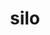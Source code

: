 ---
title: "silo"
layout: cache
categories: [package, develop]
meta: {"versions": ["4.11", "4.11.1"], "compilers": ["gcc@=11.1.0", "gcc@=11.3.0", "gcc@=11.4.0"], "oss": ["ubuntu20.04", "ubuntu22.04"], "platforms": ["linux"], "targets": ["x86_64_v3"], "stacks": ["data-vis-sdk", "e4s", "root", "tutorial"], "num_specs": 58, "num_specs_by_stack": {"data-vis-sdk": 22, "root": 58, "e4s": 18, "tutorial": 18}}
spec_details: [{"hash": "nphzoqmeqmre2kixcbftvclolnza5vjy", "compiler": "gcc@=11.1.0", "versions": ["4.11.1"], "os": "ubuntu20.04", "platform": "linux", "target": "x86_64_v3", "variants": ["build_system=autotools", "+fortran", "+fpzip", "+hdf5", "+hzip", "+mpi", "+pic", "+shared", "~silex"], "stacks": ["data-vis-sdk", "root"], "size": "-", "tarball": "https://binaries.spack.io/develop/build_cache/linux-ubuntu20.04-x86_64_v3/gcc-11.1.0/silo-4.11.1/linux-ubuntu20.04-x86_64_v3-gcc-11.1.0-silo-4.11.1-nphzoqmeqmre2kixcbftvclolnza5vjy.spack"}, {"hash": "zufcrp5m2zjuronvm3unp45sygdmmbom", "compiler": "gcc@=11.1.0", "versions": ["4.11.1"], "os": "ubuntu20.04", "platform": "linux", "target": "x86_64_v3", "variants": ["build_system=autotools", "+fortran", "+fpzip", "+hdf5", "+hzip", "+mpi", "+pic", "+shared", "~silex"], "stacks": ["data-vis-sdk", "root"], "size": "-", "tarball": "https://binaries.spack.io/develop/build_cache/linux-ubuntu20.04-x86_64_v3/gcc-11.1.0/silo-4.11.1/linux-ubuntu20.04-x86_64_v3-gcc-11.1.0-silo-4.11.1-zufcrp5m2zjuronvm3unp45sygdmmbom.spack"}, {"hash": "gfywzhernobta5ssfkqv7a3qspsnrea7", "compiler": "gcc@=11.1.0", "versions": ["4.11"], "os": "ubuntu20.04", "platform": "linux", "target": "x86_64_v3", "variants": ["build_system=autotools", "+fortran", "+fpzip", "+hdf5", "+hzip", "+mpi", "patches=251244d,451c4c5,a081263,eb2a3a0,fa050e0", "+pic", "+shared", "~silex"], "stacks": ["data-vis-sdk", "root"], "size": "-", "tarball": "https://binaries.spack.io/develop/build_cache/linux-ubuntu20.04-x86_64_v3/gcc-11.1.0/silo-4.11/linux-ubuntu20.04-x86_64_v3-gcc-11.1.0-silo-4.11-gfywzhernobta5ssfkqv7a3qspsnrea7.spack"}, {"hash": "xy5tzaiahrjkre3kbsbuigkkbrknbgfc", "compiler": "gcc@=11.1.0", "versions": ["4.11"], "os": "ubuntu20.04", "platform": "linux", "target": "x86_64_v3", "variants": ["build_system=autotools", "+fortran", "+fpzip", "+hdf5", "+hzip", "+mpi", "patches=251244d,451c4c5,a081263,eb2a3a0,fa050e0", "+pic", "+shared", "~silex"], "stacks": ["data-vis-sdk", "root"], "size": "-", "tarball": "https://binaries.spack.io/develop/build_cache/linux-ubuntu20.04-x86_64_v3/gcc-11.1.0/silo-4.11/linux-ubuntu20.04-x86_64_v3-gcc-11.1.0-silo-4.11-xy5tzaiahrjkre3kbsbuigkkbrknbgfc.spack"}, {"hash": "adfs7ppvcpbqt363nweaekkszb7oidf6", "compiler": "gcc@=11.1.0", "versions": ["4.11"], "os": "ubuntu20.04", "platform": "linux", "target": "x86_64_v3", "variants": ["build_system=autotools", "+fortran", "+fpzip", "+hdf5", "+hzip", "+mpi", "patches=251244d,451c4c5,a081263,eb2a3a0,fa050e0", "+pic", "+shared", "~silex"], "stacks": ["data-vis-sdk", "root"], "size": "-", "tarball": "https://binaries.spack.io/develop/build_cache/linux-ubuntu20.04-x86_64_v3/gcc-11.1.0/silo-4.11/linux-ubuntu20.04-x86_64_v3-gcc-11.1.0-silo-4.11-adfs7ppvcpbqt363nweaekkszb7oidf6.spack"}, {"hash": "kyjcb7wtrbi6sc22wusxbwj5cfhzh72n", "compiler": "gcc@=11.1.0", "versions": ["4.11.1"], "os": "ubuntu20.04", "platform": "linux", "target": "x86_64_v3", "variants": ["build_system=autotools", "+fortran", "+fpzip", "+hdf5", "+hzip", "+mpi", "+pic", "+shared", "~silex"], "stacks": ["data-vis-sdk", "root"], "size": "-", "tarball": "https://binaries.spack.io/develop/build_cache/linux-ubuntu20.04-x86_64_v3/gcc-11.1.0/silo-4.11.1/linux-ubuntu20.04-x86_64_v3-gcc-11.1.0-silo-4.11.1-kyjcb7wtrbi6sc22wusxbwj5cfhzh72n.spack"}, {"hash": "y7erqittyjdvoxe4xga3vnailziuyrik", "compiler": "gcc@=11.1.0", "versions": ["4.11"], "os": "ubuntu20.04", "platform": "linux", "target": "x86_64_v3", "variants": ["build_system=autotools", "+fortran", "+fpzip", "+hdf5", "+hzip", "+mpi", "patches=251244d,451c4c5,a081263,eb2a3a0,fa050e0", "+pic", "+shared", "~silex"], "stacks": ["data-vis-sdk", "root"], "size": "-", "tarball": "https://binaries.spack.io/develop/build_cache/linux-ubuntu20.04-x86_64_v3/gcc-11.1.0/silo-4.11/linux-ubuntu20.04-x86_64_v3-gcc-11.1.0-silo-4.11-y7erqittyjdvoxe4xga3vnailziuyrik.spack"}, {"hash": "crw6haldrlvaqvmvq5de4puqtgrvlvdj", "compiler": "gcc@=11.1.0", "versions": ["4.11.1"], "os": "ubuntu20.04", "platform": "linux", "target": "x86_64_v3", "variants": ["build_system=autotools", "+fortran", "+fpzip", "+hdf5", "+hzip", "+mpi", "+pic", "+shared", "~silex"], "stacks": ["data-vis-sdk", "root"], "size": "-", "tarball": "https://binaries.spack.io/develop/build_cache/linux-ubuntu20.04-x86_64_v3/gcc-11.1.0/silo-4.11.1/linux-ubuntu20.04-x86_64_v3-gcc-11.1.0-silo-4.11.1-crw6haldrlvaqvmvq5de4puqtgrvlvdj.spack"}, {"hash": "yaopvbx6jvttbkhzyineb4mszdsrslam", "compiler": "gcc@=11.1.0", "versions": ["4.11.1"], "os": "ubuntu20.04", "platform": "linux", "target": "x86_64_v3", "variants": ["build_system=autotools", "+fortran", "+fpzip", "+hdf5", "+hzip", "+mpi", "+pic", "+shared", "~silex"], "stacks": ["data-vis-sdk", "root"], "size": "-", "tarball": "https://binaries.spack.io/develop/build_cache/linux-ubuntu20.04-x86_64_v3/gcc-11.1.0/silo-4.11.1/linux-ubuntu20.04-x86_64_v3-gcc-11.1.0-silo-4.11.1-yaopvbx6jvttbkhzyineb4mszdsrslam.spack"}, {"hash": "zgovwjxwlyk7f7yanoznh63nrzzfwqtm", "compiler": "gcc@=11.1.0", "versions": ["4.11"], "os": "ubuntu20.04", "platform": "linux", "target": "x86_64_v3", "variants": ["build_system=autotools", "+fortran", "+fpzip", "+hdf5", "+hzip", "+mpi", "patches=251244d,451c4c5,a081263,eb2a3a0,fa050e0", "+pic", "+shared", "~silex"], "stacks": ["data-vis-sdk", "root"], "size": "-", "tarball": "https://binaries.spack.io/develop/build_cache/linux-ubuntu20.04-x86_64_v3/gcc-11.1.0/silo-4.11/linux-ubuntu20.04-x86_64_v3-gcc-11.1.0-silo-4.11-zgovwjxwlyk7f7yanoznh63nrzzfwqtm.spack"}, {"hash": "bs4m6qw4fzt3bnmgwfbjm6jv5z5a3p4x", "compiler": "gcc@=11.1.0", "versions": ["4.11.1"], "os": "ubuntu20.04", "platform": "linux", "target": "x86_64_v3", "variants": ["build_system=autotools", "+fortran", "+fpzip", "+hdf5", "+hzip", "+mpi", "+pic", "+shared", "~silex"], "stacks": ["data-vis-sdk", "root"], "size": "-", "tarball": "https://binaries.spack.io/develop/build_cache/linux-ubuntu20.04-x86_64_v3/gcc-11.1.0/silo-4.11.1/linux-ubuntu20.04-x86_64_v3-gcc-11.1.0-silo-4.11.1-bs4m6qw4fzt3bnmgwfbjm6jv5z5a3p4x.spack"}, {"hash": "svd2l5htove4ytwj2gme3tq4skps3eu4", "compiler": "gcc@=11.1.0", "versions": ["4.11.1"], "os": "ubuntu20.04", "platform": "linux", "target": "x86_64_v3", "variants": ["build_system=autotools", "+fortran", "+fpzip", "+hdf5", "+hzip", "+mpi", "+pic", "+shared", "~silex"], "stacks": ["data-vis-sdk", "root"], "size": "-", "tarball": "https://binaries.spack.io/develop/build_cache/linux-ubuntu20.04-x86_64_v3/gcc-11.1.0/silo-4.11.1/linux-ubuntu20.04-x86_64_v3-gcc-11.1.0-silo-4.11.1-svd2l5htove4ytwj2gme3tq4skps3eu4.spack"}, {"hash": "l563eiiuw75ufkgqmmim6x6nbizykvnj", "compiler": "gcc@=11.1.0", "versions": ["4.11.1"], "os": "ubuntu20.04", "platform": "linux", "target": "x86_64_v3", "variants": ["build_system=autotools", "+fortran", "+fpzip", "+hdf5", "+hzip", "+mpi", "+pic", "+shared", "~silex"], "stacks": ["data-vis-sdk", "root"], "size": "-", "tarball": "https://binaries.spack.io/develop/build_cache/linux-ubuntu20.04-x86_64_v3/gcc-11.1.0/silo-4.11.1/linux-ubuntu20.04-x86_64_v3-gcc-11.1.0-silo-4.11.1-l563eiiuw75ufkgqmmim6x6nbizykvnj.spack"}, {"hash": "6uec6bw3twfwfxgc6jy4ibbnyqb5ienb", "compiler": "gcc@=11.1.0", "versions": ["4.11"], "os": "ubuntu20.04", "platform": "linux", "target": "x86_64_v3", "variants": ["build_system=autotools", "+fortran", "+fpzip", "+hdf5", "+hzip", "+mpi", "patches=251244d,451c4c5,a081263,eb2a3a0,fa050e0", "+pic", "+shared", "~silex"], "stacks": ["data-vis-sdk", "root"], "size": "-", "tarball": "https://binaries.spack.io/develop/build_cache/linux-ubuntu20.04-x86_64_v3/gcc-11.1.0/silo-4.11/linux-ubuntu20.04-x86_64_v3-gcc-11.1.0-silo-4.11-6uec6bw3twfwfxgc6jy4ibbnyqb5ienb.spack"}, {"hash": "6dhacuanqep5o7omwwztr66ymqyi6yeb", "compiler": "gcc@=11.1.0", "versions": ["4.11.1"], "os": "ubuntu20.04", "platform": "linux", "target": "x86_64_v3", "variants": ["build_system=autotools", "+fortran", "+fpzip", "+hdf5", "+hzip", "+mpi", "+pic", "+shared", "~silex"], "stacks": ["data-vis-sdk", "root"], "size": "-", "tarball": "https://binaries.spack.io/develop/build_cache/linux-ubuntu20.04-x86_64_v3/gcc-11.1.0/silo-4.11.1/linux-ubuntu20.04-x86_64_v3-gcc-11.1.0-silo-4.11.1-6dhacuanqep5o7omwwztr66ymqyi6yeb.spack"}, {"hash": "imuceo2dpk4ihfii6srvfgtshxhvcaeh", "compiler": "gcc@=11.1.0", "versions": ["4.11"], "os": "ubuntu20.04", "platform": "linux", "target": "x86_64_v3", "variants": ["build_system=autotools", "+fortran", "+fpzip", "+hdf5", "+hzip", "+mpi", "patches=251244d,451c4c5,a081263,eb2a3a0,fa050e0", "+pic", "+shared", "~silex"], "stacks": ["data-vis-sdk", "root"], "size": "-", "tarball": "https://binaries.spack.io/develop/build_cache/linux-ubuntu20.04-x86_64_v3/gcc-11.1.0/silo-4.11/linux-ubuntu20.04-x86_64_v3-gcc-11.1.0-silo-4.11-imuceo2dpk4ihfii6srvfgtshxhvcaeh.spack"}, {"hash": "suykuceuzmhene6drhnouidtyyks3e7y", "compiler": "gcc@=11.1.0", "versions": ["4.11"], "os": "ubuntu20.04", "platform": "linux", "target": "x86_64_v3", "variants": ["build_system=autotools", "+fortran", "+fpzip", "+hdf5", "+hzip", "+mpi", "patches=251244d,451c4c5,a081263,eb2a3a0,fa050e0", "+pic", "+shared", "~silex"], "stacks": ["data-vis-sdk", "root"], "size": "-", "tarball": "https://binaries.spack.io/develop/build_cache/linux-ubuntu20.04-x86_64_v3/gcc-11.1.0/silo-4.11/linux-ubuntu20.04-x86_64_v3-gcc-11.1.0-silo-4.11-suykuceuzmhene6drhnouidtyyks3e7y.spack"}, {"hash": "hoh4ywejnfcvccdjjjir423pezy2nhwh", "compiler": "gcc@=11.1.0", "versions": ["4.11.1"], "os": "ubuntu20.04", "platform": "linux", "target": "x86_64_v3", "variants": ["build_system=autotools", "+fortran", "+fpzip", "+hdf5", "+hzip", "+mpi", "+pic", "+shared", "~silex"], "stacks": ["data-vis-sdk", "root"], "size": "-", "tarball": "https://binaries.spack.io/develop/build_cache/linux-ubuntu20.04-x86_64_v3/gcc-11.1.0/silo-4.11.1/linux-ubuntu20.04-x86_64_v3-gcc-11.1.0-silo-4.11.1-hoh4ywejnfcvccdjjjir423pezy2nhwh.spack"}, {"hash": "n77dkii5frdtsn6f4kumsu6ebaunw6y7", "compiler": "gcc@=11.1.0", "versions": ["4.11"], "os": "ubuntu20.04", "platform": "linux", "target": "x86_64_v3", "variants": ["build_system=autotools", "+fortran", "+fpzip", "+hdf5", "+hzip", "+mpi", "patches=251244d,451c4c5,a081263,eb2a3a0,fa050e0", "+pic", "+shared", "~silex"], "stacks": ["data-vis-sdk", "root"], "size": "-", "tarball": "https://binaries.spack.io/develop/build_cache/linux-ubuntu20.04-x86_64_v3/gcc-11.1.0/silo-4.11/linux-ubuntu20.04-x86_64_v3-gcc-11.1.0-silo-4.11-n77dkii5frdtsn6f4kumsu6ebaunw6y7.spack"}, {"hash": "7jdrlftchfxbc5r7lrxn45tjoizbglrs", "compiler": "gcc@=11.1.0", "versions": ["4.11.1"], "os": "ubuntu20.04", "platform": "linux", "target": "x86_64_v3", "variants": ["build_system=autotools", "+fortran", "+fpzip", "+hdf5", "+hzip", "+mpi", "+pic", "+shared", "~silex"], "stacks": ["data-vis-sdk", "root"], "size": "-", "tarball": "https://binaries.spack.io/develop/build_cache/linux-ubuntu20.04-x86_64_v3/gcc-11.1.0/silo-4.11.1/linux-ubuntu20.04-x86_64_v3-gcc-11.1.0-silo-4.11.1-7jdrlftchfxbc5r7lrxn45tjoizbglrs.spack"}, {"hash": "p3z6s5o7pkoew2lq32zfge34pntukcqx", "compiler": "gcc@=11.1.0", "versions": ["4.11.1"], "os": "ubuntu20.04", "platform": "linux", "target": "x86_64_v3", "variants": ["build_system=autotools", "+fortran", "+fpzip", "+hdf5", "+hzip", "+mpi", "+pic", "+shared", "~silex"], "stacks": ["data-vis-sdk", "root"], "size": "-", "tarball": "https://binaries.spack.io/develop/build_cache/linux-ubuntu20.04-x86_64_v3/gcc-11.1.0/silo-4.11.1/linux-ubuntu20.04-x86_64_v3-gcc-11.1.0-silo-4.11.1-p3z6s5o7pkoew2lq32zfge34pntukcqx.spack"}, {"hash": "bpmo4ssa3ky2lcqwsx2otqam5q7kpsxm", "compiler": "gcc@=11.1.0", "versions": ["4.11"], "os": "ubuntu20.04", "platform": "linux", "target": "x86_64_v3", "variants": ["build_system=autotools", "+fortran", "+fpzip", "+hdf5", "+hzip", "+mpi", "patches=251244d,451c4c5,a081263,eb2a3a0,fa050e0", "+pic", "+shared", "~silex"], "stacks": ["data-vis-sdk", "root"], "size": "-", "tarball": "https://binaries.spack.io/develop/build_cache/linux-ubuntu20.04-x86_64_v3/gcc-11.1.0/silo-4.11/linux-ubuntu20.04-x86_64_v3-gcc-11.1.0-silo-4.11-bpmo4ssa3ky2lcqwsx2otqam5q7kpsxm.spack"}, {"hash": "myafctzmomshime4t4quw2zygunkonjj", "compiler": "gcc@=11.4.0", "versions": ["4.11"], "os": "ubuntu20.04", "platform": "linux", "target": "x86_64_v3", "variants": ["build_system=autotools", "+fortran", "+fpzip", "+hdf5", "+hzip", "+mpi", "patches=251244d,451c4c5,a081263,eb2a3a0,fa050e0", "+pic", "+shared", "~silex"], "stacks": ["root", "e4s"], "size": "-", "tarball": "https://binaries.spack.io/develop/build_cache/linux-ubuntu20.04-x86_64_v3/gcc-11.4.0/silo-4.11/linux-ubuntu20.04-x86_64_v3-gcc-11.4.0-silo-4.11-myafctzmomshime4t4quw2zygunkonjj.spack"}, {"hash": "tppd5ld6ulu7wfbglxstm5vpukudtyin", "compiler": "gcc@=11.4.0", "versions": ["4.11.1"], "os": "ubuntu20.04", "platform": "linux", "target": "x86_64_v3", "variants": ["build_system=autotools", "+fortran", "+fpzip", "+hdf5", "+hzip", "+mpi", "+pic", "+shared", "~silex"], "stacks": ["root", "e4s"], "size": "-", "tarball": "https://binaries.spack.io/develop/build_cache/linux-ubuntu20.04-x86_64_v3/gcc-11.4.0/silo-4.11.1/linux-ubuntu20.04-x86_64_v3-gcc-11.4.0-silo-4.11.1-tppd5ld6ulu7wfbglxstm5vpukudtyin.spack"}, {"hash": "n76xawziolrx3ilfzg5rwt6fpmvim3uj", "compiler": "gcc@=11.4.0", "versions": ["4.11.1"], "os": "ubuntu20.04", "platform": "linux", "target": "x86_64_v3", "variants": ["build_system=autotools", "+fortran", "+fpzip", "+hdf5", "+hzip", "+mpi", "+pic", "+shared", "~silex"], "stacks": ["root", "e4s"], "size": "-", "tarball": "https://binaries.spack.io/develop/build_cache/linux-ubuntu20.04-x86_64_v3/gcc-11.4.0/silo-4.11.1/linux-ubuntu20.04-x86_64_v3-gcc-11.4.0-silo-4.11.1-n76xawziolrx3ilfzg5rwt6fpmvim3uj.spack"}, {"hash": "45zzfwi4i763s3yodz7ztkpm2qpsvdar", "compiler": "gcc@=11.4.0", "versions": ["4.11.1"], "os": "ubuntu20.04", "platform": "linux", "target": "x86_64_v3", "variants": ["build_system=autotools", "+fortran", "+fpzip", "+hdf5", "+hzip", "+mpi", "+pic", "+shared", "~silex"], "stacks": ["root", "e4s"], "size": "-", "tarball": "https://binaries.spack.io/develop/build_cache/linux-ubuntu20.04-x86_64_v3/gcc-11.4.0/silo-4.11.1/linux-ubuntu20.04-x86_64_v3-gcc-11.4.0-silo-4.11.1-45zzfwi4i763s3yodz7ztkpm2qpsvdar.spack"}, {"hash": "wj5xcxyah3tt3q54kupyd3eqpbzhxpuw", "compiler": "gcc@=11.4.0", "versions": ["4.11.1"], "os": "ubuntu20.04", "platform": "linux", "target": "x86_64_v3", "variants": ["build_system=autotools", "+fortran", "+fpzip", "+hdf5", "+hzip", "+mpi", "+pic", "+shared", "~silex"], "stacks": ["root", "e4s"], "size": "-", "tarball": "https://binaries.spack.io/develop/build_cache/linux-ubuntu20.04-x86_64_v3/gcc-11.4.0/silo-4.11.1/linux-ubuntu20.04-x86_64_v3-gcc-11.4.0-silo-4.11.1-wj5xcxyah3tt3q54kupyd3eqpbzhxpuw.spack"}, {"hash": "fjjasmhsazwfpcwnxmain5i67jh6lrlk", "compiler": "gcc@=11.4.0", "versions": ["4.11.1"], "os": "ubuntu20.04", "platform": "linux", "target": "x86_64_v3", "variants": ["build_system=autotools", "+fortran", "+fpzip", "+hdf5", "+hzip", "+mpi", "+pic", "+shared", "~silex"], "stacks": ["root", "e4s"], "size": "-", "tarball": "https://binaries.spack.io/develop/build_cache/linux-ubuntu20.04-x86_64_v3/gcc-11.4.0/silo-4.11.1/linux-ubuntu20.04-x86_64_v3-gcc-11.4.0-silo-4.11.1-fjjasmhsazwfpcwnxmain5i67jh6lrlk.spack"}, {"hash": "7ypljkvcphtprtqrohr3v343xapk7t26", "compiler": "gcc@=11.4.0", "versions": ["4.11.1"], "os": "ubuntu20.04", "platform": "linux", "target": "x86_64_v3", "variants": ["build_system=autotools", "+fortran", "+fpzip", "+hdf5", "+hzip", "+mpi", "+pic", "+shared", "~silex"], "stacks": ["root", "e4s"], "size": "-", "tarball": "https://binaries.spack.io/develop/build_cache/linux-ubuntu20.04-x86_64_v3/gcc-11.4.0/silo-4.11.1/linux-ubuntu20.04-x86_64_v3-gcc-11.4.0-silo-4.11.1-7ypljkvcphtprtqrohr3v343xapk7t26.spack"}, {"hash": "4ua7c3dvzodcoigubkiwanmjpsgv6whu", "compiler": "gcc@=11.4.0", "versions": ["4.11.1"], "os": "ubuntu20.04", "platform": "linux", "target": "x86_64_v3", "variants": ["build_system=autotools", "+fortran", "+fpzip", "+hdf5", "+hzip", "+mpi", "+pic", "+shared", "~silex"], "stacks": ["root", "e4s"], "size": "-", "tarball": "https://binaries.spack.io/develop/build_cache/linux-ubuntu20.04-x86_64_v3/gcc-11.4.0/silo-4.11.1/linux-ubuntu20.04-x86_64_v3-gcc-11.4.0-silo-4.11.1-4ua7c3dvzodcoigubkiwanmjpsgv6whu.spack"}, {"hash": "2a4kgn7rlepcn5l5ogpy7cn2lll56l7v", "compiler": "gcc@=11.4.0", "versions": ["4.11"], "os": "ubuntu20.04", "platform": "linux", "target": "x86_64_v3", "variants": ["build_system=autotools", "+fortran", "+fpzip", "+hdf5", "+hzip", "+mpi", "patches=251244d,451c4c5,a081263,eb2a3a0,fa050e0", "+pic", "+shared", "~silex"], "stacks": ["root", "e4s"], "size": "-", "tarball": "https://binaries.spack.io/develop/build_cache/linux-ubuntu20.04-x86_64_v3/gcc-11.4.0/silo-4.11/linux-ubuntu20.04-x86_64_v3-gcc-11.4.0-silo-4.11-2a4kgn7rlepcn5l5ogpy7cn2lll56l7v.spack"}, {"hash": "rsyldybhjci7unfbchqqhbbgvvhjybd4", "compiler": "gcc@=11.4.0", "versions": ["4.11.1"], "os": "ubuntu20.04", "platform": "linux", "target": "x86_64_v3", "variants": ["build_system=autotools", "+fortran", "+fpzip", "+hdf5", "+hzip", "+mpi", "+pic", "+shared", "~silex"], "stacks": ["root", "e4s"], "size": "-", "tarball": "https://binaries.spack.io/develop/build_cache/linux-ubuntu20.04-x86_64_v3/gcc-11.4.0/silo-4.11.1/linux-ubuntu20.04-x86_64_v3-gcc-11.4.0-silo-4.11.1-rsyldybhjci7unfbchqqhbbgvvhjybd4.spack"}, {"hash": "yr5bo3z6mg3nurnoovql2ea64ku6xdns", "compiler": "gcc@=11.4.0", "versions": ["4.11"], "os": "ubuntu20.04", "platform": "linux", "target": "x86_64_v3", "variants": ["build_system=autotools", "+fortran", "+fpzip", "+hdf5", "+hzip", "+mpi", "patches=251244d,451c4c5,a081263,eb2a3a0,fa050e0", "+pic", "+shared", "~silex"], "stacks": ["root", "e4s"], "size": "-", "tarball": "https://binaries.spack.io/develop/build_cache/linux-ubuntu20.04-x86_64_v3/gcc-11.4.0/silo-4.11/linux-ubuntu20.04-x86_64_v3-gcc-11.4.0-silo-4.11-yr5bo3z6mg3nurnoovql2ea64ku6xdns.spack"}, {"hash": "k3qwymlbpk4lpzl6ekjfacxqmazugaxn", "compiler": "gcc@=11.4.0", "versions": ["4.11.1"], "os": "ubuntu20.04", "platform": "linux", "target": "x86_64_v3", "variants": ["build_system=autotools", "+fortran", "+fpzip", "+hdf5", "+hzip", "+mpi", "+pic", "+shared", "~silex"], "stacks": ["root", "e4s"], "size": "-", "tarball": "https://binaries.spack.io/develop/build_cache/linux-ubuntu20.04-x86_64_v3/gcc-11.4.0/silo-4.11.1/linux-ubuntu20.04-x86_64_v3-gcc-11.4.0-silo-4.11.1-k3qwymlbpk4lpzl6ekjfacxqmazugaxn.spack"}, {"hash": "4zgiwafaenlc75xy7oiug3miugih7mdc", "compiler": "gcc@=11.4.0", "versions": ["4.11.1"], "os": "ubuntu20.04", "platform": "linux", "target": "x86_64_v3", "variants": ["build_system=autotools", "+fortran", "+fpzip", "+hdf5", "+hzip", "+mpi", "+pic", "+shared", "~silex"], "stacks": ["root", "e4s"], "size": "-", "tarball": "https://binaries.spack.io/develop/build_cache/linux-ubuntu20.04-x86_64_v3/gcc-11.4.0/silo-4.11.1/linux-ubuntu20.04-x86_64_v3-gcc-11.4.0-silo-4.11.1-4zgiwafaenlc75xy7oiug3miugih7mdc.spack"}, {"hash": "ojfzebdkmifx72smgafbtxpuu4scbiir", "compiler": "gcc@=11.4.0", "versions": ["4.11"], "os": "ubuntu20.04", "platform": "linux", "target": "x86_64_v3", "variants": ["build_system=autotools", "+fortran", "+fpzip", "+hdf5", "+hzip", "+mpi", "patches=251244d,451c4c5,a081263,eb2a3a0,fa050e0", "+pic", "+shared", "~silex"], "stacks": ["root", "e4s"], "size": "-", "tarball": "https://binaries.spack.io/develop/build_cache/linux-ubuntu20.04-x86_64_v3/gcc-11.4.0/silo-4.11/linux-ubuntu20.04-x86_64_v3-gcc-11.4.0-silo-4.11-ojfzebdkmifx72smgafbtxpuu4scbiir.spack"}, {"hash": "zzhisjvpjr3v67bv3zptjugdjuxzjwdh", "compiler": "gcc@=11.4.0", "versions": ["4.11"], "os": "ubuntu20.04", "platform": "linux", "target": "x86_64_v3", "variants": ["build_system=autotools", "+fortran", "+fpzip", "+hdf5", "+hzip", "+mpi", "patches=251244d,451c4c5,a081263,eb2a3a0,fa050e0", "+pic", "+shared", "~silex"], "stacks": ["root", "e4s"], "size": "-", "tarball": "https://binaries.spack.io/develop/build_cache/linux-ubuntu20.04-x86_64_v3/gcc-11.4.0/silo-4.11/linux-ubuntu20.04-x86_64_v3-gcc-11.4.0-silo-4.11-zzhisjvpjr3v67bv3zptjugdjuxzjwdh.spack"}, {"hash": "wlqv32nsjclbkalihwzbcbgwauk73p5r", "compiler": "gcc@=11.4.0", "versions": ["4.11"], "os": "ubuntu20.04", "platform": "linux", "target": "x86_64_v3", "variants": ["build_system=autotools", "+fortran", "+fpzip", "+hdf5", "+hzip", "+mpi", "patches=251244d,451c4c5,a081263,eb2a3a0,fa050e0", "+pic", "+shared", "~silex"], "stacks": ["root", "e4s"], "size": "-", "tarball": "https://binaries.spack.io/develop/build_cache/linux-ubuntu20.04-x86_64_v3/gcc-11.4.0/silo-4.11/linux-ubuntu20.04-x86_64_v3-gcc-11.4.0-silo-4.11-wlqv32nsjclbkalihwzbcbgwauk73p5r.spack"}, {"hash": "453ndcg2k3wkxqpbhc4myn7mkro6aste", "compiler": "gcc@=11.4.0", "versions": ["4.11.1"], "os": "ubuntu20.04", "platform": "linux", "target": "x86_64_v3", "variants": ["build_system=autotools", "+fortran", "+fpzip", "+hdf5", "+hzip", "+mpi", "+pic", "+shared", "~silex"], "stacks": ["root", "e4s"], "size": "-", "tarball": "https://binaries.spack.io/develop/build_cache/linux-ubuntu20.04-x86_64_v3/gcc-11.4.0/silo-4.11.1/linux-ubuntu20.04-x86_64_v3-gcc-11.4.0-silo-4.11.1-453ndcg2k3wkxqpbhc4myn7mkro6aste.spack"}, {"hash": "jc7jlzmxebpqkiowj2urnnhcthuuxend", "compiler": "gcc@=11.4.0", "versions": ["4.11.1"], "os": "ubuntu20.04", "platform": "linux", "target": "x86_64_v3", "variants": ["build_system=autotools", "+fortran", "+fpzip", "+hdf5", "+hzip", "+mpi", "+pic", "+shared", "~silex"], "stacks": ["root", "e4s"], "size": "-", "tarball": "https://binaries.spack.io/develop/build_cache/linux-ubuntu20.04-x86_64_v3/gcc-11.4.0/silo-4.11.1/linux-ubuntu20.04-x86_64_v3-gcc-11.4.0-silo-4.11.1-jc7jlzmxebpqkiowj2urnnhcthuuxend.spack"}, {"hash": "34hyy567zvu6ssqwgxruy6n6zmzvw3pl", "compiler": "gcc@=11.3.0", "versions": ["4.11.1"], "os": "ubuntu22.04", "platform": "linux", "target": "x86_64_v3", "variants": ["build_system=autotools", "~fortran", "+fpzip", "+hdf5", "+hzip", "+mpi", "+pic", "+shared", "~silex"], "stacks": ["root", "tutorial"], "size": "-", "tarball": "https://binaries.spack.io/develop/build_cache/linux-ubuntu22.04-x86_64_v3/gcc-11.3.0/silo-4.11.1/linux-ubuntu22.04-x86_64_v3-gcc-11.3.0-silo-4.11.1-34hyy567zvu6ssqwgxruy6n6zmzvw3pl.spack"}, {"hash": "wehkwx7oziw6xqutwrm2gdelnacpsyra", "compiler": "gcc@=11.3.0", "versions": ["4.11.1"], "os": "ubuntu22.04", "platform": "linux", "target": "x86_64_v3", "variants": ["build_system=autotools", "~fortran", "+fpzip", "+hdf5", "+hzip", "+mpi", "+pic", "+shared", "~silex"], "stacks": ["root", "tutorial"], "size": "-", "tarball": "https://binaries.spack.io/develop/build_cache/linux-ubuntu22.04-x86_64_v3/gcc-11.3.0/silo-4.11.1/linux-ubuntu22.04-x86_64_v3-gcc-11.3.0-silo-4.11.1-wehkwx7oziw6xqutwrm2gdelnacpsyra.spack"}, {"hash": "rdqlgx4cyr564wvkmm6tcix2hc2bakwz", "compiler": "gcc@=11.3.0", "versions": ["4.11"], "os": "ubuntu22.04", "platform": "linux", "target": "x86_64_v3", "variants": ["build_system=autotools", "~fortran", "+fpzip", "+hdf5", "+hzip", "+mpi", "patches=251244d,451c4c5,a081263,eb2a3a0,fa050e0", "+pic", "+shared", "~silex"], "stacks": ["root", "tutorial"], "size": "-", "tarball": "https://binaries.spack.io/develop/build_cache/linux-ubuntu22.04-x86_64_v3/gcc-11.3.0/silo-4.11/linux-ubuntu22.04-x86_64_v3-gcc-11.3.0-silo-4.11-rdqlgx4cyr564wvkmm6tcix2hc2bakwz.spack"}, {"hash": "5bbiqcigqoo3igrsdpgphh2o6cd47uvx", "compiler": "gcc@=11.3.0", "versions": ["4.11.1"], "os": "ubuntu22.04", "platform": "linux", "target": "x86_64_v3", "variants": ["build_system=autotools", "~fortran", "+fpzip", "+hdf5", "+hzip", "+mpi", "+pic", "+shared", "~silex"], "stacks": ["root", "tutorial"], "size": "-", "tarball": "https://binaries.spack.io/develop/build_cache/linux-ubuntu22.04-x86_64_v3/gcc-11.3.0/silo-4.11.1/linux-ubuntu22.04-x86_64_v3-gcc-11.3.0-silo-4.11.1-5bbiqcigqoo3igrsdpgphh2o6cd47uvx.spack"}, {"hash": "7gr6jhn3vutaxwebbo3nwuior7sficnp", "compiler": "gcc@=11.3.0", "versions": ["4.11"], "os": "ubuntu22.04", "platform": "linux", "target": "x86_64_v3", "variants": ["build_system=autotools", "~fortran", "+fpzip", "+hdf5", "+hzip", "+mpi", "patches=251244d,451c4c5,a081263,eb2a3a0,fa050e0", "+pic", "+shared", "~silex"], "stacks": ["root", "tutorial"], "size": "-", "tarball": "https://binaries.spack.io/develop/build_cache/linux-ubuntu22.04-x86_64_v3/gcc-11.3.0/silo-4.11/linux-ubuntu22.04-x86_64_v3-gcc-11.3.0-silo-4.11-7gr6jhn3vutaxwebbo3nwuior7sficnp.spack"}, {"hash": "y6dtbgs3jrp4rupm3ihmkg45gibzxusu", "compiler": "gcc@=11.3.0", "versions": ["4.11"], "os": "ubuntu22.04", "platform": "linux", "target": "x86_64_v3", "variants": ["build_system=autotools", "~fortran", "+fpzip", "+hdf5", "+hzip", "+mpi", "patches=251244d,451c4c5,a081263,eb2a3a0,fa050e0", "+pic", "+shared", "~silex"], "stacks": ["root", "tutorial"], "size": "-", "tarball": "https://binaries.spack.io/develop/build_cache/linux-ubuntu22.04-x86_64_v3/gcc-11.3.0/silo-4.11/linux-ubuntu22.04-x86_64_v3-gcc-11.3.0-silo-4.11-y6dtbgs3jrp4rupm3ihmkg45gibzxusu.spack"}, {"hash": "2pv2ctkoufnl7uia7rzxnrywvljgonsa", "compiler": "gcc@=11.3.0", "versions": ["4.11.1"], "os": "ubuntu22.04", "platform": "linux", "target": "x86_64_v3", "variants": ["build_system=autotools", "~fortran", "+fpzip", "+hdf5", "+hzip", "+mpi", "+pic", "+shared", "~silex"], "stacks": ["root", "tutorial"], "size": "-", "tarball": "https://binaries.spack.io/develop/build_cache/linux-ubuntu22.04-x86_64_v3/gcc-11.3.0/silo-4.11.1/linux-ubuntu22.04-x86_64_v3-gcc-11.3.0-silo-4.11.1-2pv2ctkoufnl7uia7rzxnrywvljgonsa.spack"}, {"hash": "ksrqeixm6jqeea5lzac7rtynnwdtt3xb", "compiler": "gcc@=11.3.0", "versions": ["4.11"], "os": "ubuntu22.04", "platform": "linux", "target": "x86_64_v3", "variants": ["build_system=autotools", "~fortran", "+fpzip", "+hdf5", "+hzip", "+mpi", "patches=251244d,451c4c5,a081263,eb2a3a0,fa050e0", "+pic", "+shared", "~silex"], "stacks": ["root", "tutorial"], "size": "-", "tarball": "https://binaries.spack.io/develop/build_cache/linux-ubuntu22.04-x86_64_v3/gcc-11.3.0/silo-4.11/linux-ubuntu22.04-x86_64_v3-gcc-11.3.0-silo-4.11-ksrqeixm6jqeea5lzac7rtynnwdtt3xb.spack"}, {"hash": "u77i3naft47pcirt42s3nt3xntluexjf", "compiler": "gcc@=11.3.0", "versions": ["4.11"], "os": "ubuntu22.04", "platform": "linux", "target": "x86_64_v3", "variants": ["build_system=autotools", "~fortran", "+fpzip", "+hdf5", "+hzip", "+mpi", "patches=251244d,451c4c5,a081263,eb2a3a0,fa050e0", "+pic", "+shared", "~silex"], "stacks": ["root", "tutorial"], "size": "-", "tarball": "https://binaries.spack.io/develop/build_cache/linux-ubuntu22.04-x86_64_v3/gcc-11.3.0/silo-4.11/linux-ubuntu22.04-x86_64_v3-gcc-11.3.0-silo-4.11-u77i3naft47pcirt42s3nt3xntluexjf.spack"}, {"hash": "h6slzc7cpemfjuzadwkuji337wxyixn5", "compiler": "gcc@=11.3.0", "versions": ["4.11"], "os": "ubuntu22.04", "platform": "linux", "target": "x86_64_v3", "variants": ["build_system=autotools", "~fortran", "+fpzip", "+hdf5", "+hzip", "+mpi", "patches=251244d,451c4c5,a081263,eb2a3a0,fa050e0", "+pic", "+shared", "~silex"], "stacks": ["root", "tutorial"], "size": "-", "tarball": "https://binaries.spack.io/develop/build_cache/linux-ubuntu22.04-x86_64_v3/gcc-11.3.0/silo-4.11/linux-ubuntu22.04-x86_64_v3-gcc-11.3.0-silo-4.11-h6slzc7cpemfjuzadwkuji337wxyixn5.spack"}, {"hash": "475j7j3azuwqt4e4hocqb6s5jfaertgj", "compiler": "gcc@=11.4.0", "versions": ["4.11.1"], "os": "ubuntu22.04", "platform": "linux", "target": "x86_64_v3", "variants": ["build_system=autotools", "~fortran", "+fpzip", "+hdf5", "+hzip", "+mpi", "+pic", "+shared", "~silex"], "stacks": ["root", "tutorial"], "size": "-", "tarball": "https://binaries.spack.io/develop/build_cache/linux-ubuntu22.04-x86_64_v3/gcc-11.4.0/silo-4.11.1/linux-ubuntu22.04-x86_64_v3-gcc-11.4.0-silo-4.11.1-475j7j3azuwqt4e4hocqb6s5jfaertgj.spack"}, {"hash": "irqvji42fwpbbadb4vum7j2oajju6he3", "compiler": "gcc@=11.4.0", "versions": ["4.11.1"], "os": "ubuntu22.04", "platform": "linux", "target": "x86_64_v3", "variants": ["build_system=autotools", "~fortran", "+fpzip", "+hdf5", "+hzip", "+mpi", "+pic", "+shared", "~silex"], "stacks": ["root", "tutorial"], "size": "-", "tarball": "https://binaries.spack.io/develop/build_cache/linux-ubuntu22.04-x86_64_v3/gcc-11.4.0/silo-4.11.1/linux-ubuntu22.04-x86_64_v3-gcc-11.4.0-silo-4.11.1-irqvji42fwpbbadb4vum7j2oajju6he3.spack"}, {"hash": "p4mcaxm2v7zbwoqd3exxso7wyc6imr5j", "compiler": "gcc@=11.4.0", "versions": ["4.11.1"], "os": "ubuntu22.04", "platform": "linux", "target": "x86_64_v3", "variants": ["build_system=autotools", "~fortran", "+fpzip", "+hdf5", "+hzip", "+mpi", "+pic", "+shared", "~silex"], "stacks": ["root", "tutorial"], "size": "-", "tarball": "https://binaries.spack.io/develop/build_cache/linux-ubuntu22.04-x86_64_v3/gcc-11.4.0/silo-4.11.1/linux-ubuntu22.04-x86_64_v3-gcc-11.4.0-silo-4.11.1-p4mcaxm2v7zbwoqd3exxso7wyc6imr5j.spack"}, {"hash": "d7aovrl6v7p6wotha2m4w47zax3cjcxt", "compiler": "gcc@=11.4.0", "versions": ["4.11.1"], "os": "ubuntu22.04", "platform": "linux", "target": "x86_64_v3", "variants": ["build_system=autotools", "~fortran", "+fpzip", "+hdf5", "+hzip", "+mpi", "+pic", "+shared", "~silex"], "stacks": ["root", "tutorial"], "size": "-", "tarball": "https://binaries.spack.io/develop/build_cache/linux-ubuntu22.04-x86_64_v3/gcc-11.4.0/silo-4.11.1/linux-ubuntu22.04-x86_64_v3-gcc-11.4.0-silo-4.11.1-d7aovrl6v7p6wotha2m4w47zax3cjcxt.spack"}, {"hash": "75da4wxp65kwhfx3xfrj6fr4wc22fvnq", "compiler": "gcc@=11.4.0", "versions": ["4.11.1"], "os": "ubuntu22.04", "platform": "linux", "target": "x86_64_v3", "variants": ["build_system=autotools", "~fortran", "+fpzip", "+hdf5", "+hzip", "+mpi", "+pic", "+shared", "~silex"], "stacks": ["root", "tutorial"], "size": "-", "tarball": "https://binaries.spack.io/develop/build_cache/linux-ubuntu22.04-x86_64_v3/gcc-11.4.0/silo-4.11.1/linux-ubuntu22.04-x86_64_v3-gcc-11.4.0-silo-4.11.1-75da4wxp65kwhfx3xfrj6fr4wc22fvnq.spack"}, {"hash": "waas2wwqym5chmptz2vfhlcaiiyzjmwm", "compiler": "gcc@=11.4.0", "versions": ["4.11.1"], "os": "ubuntu22.04", "platform": "linux", "target": "x86_64_v3", "variants": ["build_system=autotools", "~fortran", "+fpzip", "+hdf5", "+hzip", "+mpi", "+pic", "+shared", "~silex"], "stacks": ["root", "tutorial"], "size": "-", "tarball": "https://binaries.spack.io/develop/build_cache/linux-ubuntu22.04-x86_64_v3/gcc-11.4.0/silo-4.11.1/linux-ubuntu22.04-x86_64_v3-gcc-11.4.0-silo-4.11.1-waas2wwqym5chmptz2vfhlcaiiyzjmwm.spack"}, {"hash": "gls72ffyzmnsjjp4uaqizfttopauuafs", "compiler": "gcc@=11.4.0", "versions": ["4.11.1"], "os": "ubuntu22.04", "platform": "linux", "target": "x86_64_v3", "variants": ["build_system=autotools", "~fortran", "+fpzip", "+hdf5", "+hzip", "+mpi", "+pic", "+shared", "~silex"], "stacks": ["root", "tutorial"], "size": "-", "tarball": "https://binaries.spack.io/develop/build_cache/linux-ubuntu22.04-x86_64_v3/gcc-11.4.0/silo-4.11.1/linux-ubuntu22.04-x86_64_v3-gcc-11.4.0-silo-4.11.1-gls72ffyzmnsjjp4uaqizfttopauuafs.spack"}, {"hash": "ax7c2gangdxmk4bljbzjwg7ivwvthtw4", "compiler": "gcc@=11.4.0", "versions": ["4.11.1"], "os": "ubuntu22.04", "platform": "linux", "target": "x86_64_v3", "variants": ["build_system=autotools", "~fortran", "+fpzip", "+hdf5", "+hzip", "+mpi", "+pic", "+shared", "~silex"], "stacks": ["root", "tutorial"], "size": "-", "tarball": "https://binaries.spack.io/develop/build_cache/linux-ubuntu22.04-x86_64_v3/gcc-11.4.0/silo-4.11.1/linux-ubuntu22.04-x86_64_v3-gcc-11.4.0-silo-4.11.1-ax7c2gangdxmk4bljbzjwg7ivwvthtw4.spack"}]
---